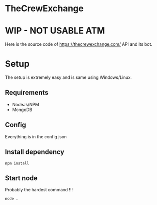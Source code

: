 # TheCrewExchange
# WIP - NOT USABLE ATM
Here is the source code of https://thecrewexchange.com/ API and its bot.

# Setup

The setup is extremely easy and is same using Windows/Linux.

## Requirements

 - NodeJs/NPM
 - MongoDB

## Config

Everything is in the config.json

## Install dependency

    npm install

## Start node

Probably the hardest command !!! 

    node .
